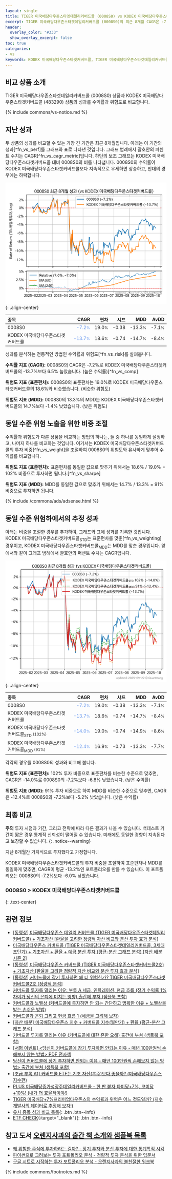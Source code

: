 ```yaml
---
layout: single
title: TIGER 미국배당다우존스타겟데일리커버드콜 (0008S0) vs KODEX 미국배당다우존스타겟커버드콜 (483290)
excerpt: TIGER 미국배당다우존스타겟데일리커버드콜 (0008S0)의 최근 8개월 CAGR은 -7.2%로 KODEX 미국배당다우존스타겟커버드콜 (483290)의 -13.7%보다 6.5% 높았습니다.
header:
  overlay_color: "#333"
  show_overlay_excerpt: false
toc: true
categories:
- vs
keywords: KODEX 미국배당다우존스타겟커버드콜, TIGER 미국배당다우존스타겟데일리커버드콜, TIGER 미국배당다우존스타겟데일리커버드콜 KODEX 미국배당다우존스타겟커버드콜 비교, 0008S0, 483290, 0008S0 0008S0 비교
---
```


## 비교 상품 소개


TIGER 미국배당다우존스타겟데일리커버드콜 (0008S0) 상품과 KODEX 미국배당다우존스타겟커버드콜 (483290) 상품의 성과를 수익률과 위험도로 비교합니다.





{% include commons/vs-notice.md %}

## 지난 성과

두 상품의 성과를 비교할 수 있는 가장 긴 기간은 최근 8개월입니다. 아래는 이 기간의 성과[^fn_vs_perf]를 그래프와 표로 나타낸 것입니다.
그래프 범례에서 괄호안의 퍼센트 수치는 CAGR[^fn_vs_cagr_metric]입니다.
하단의 보조 그래프는 KODEX 미국배당다우존스타겟커버드콜 대비 0008S0의 비를 나타냅니다.
0008S0의 수익률이 KODEX 미국배당다우존스타겟커버드콜보다 지속적으로 우세하면 상승하고, 반대의 경우에는 하락합니다.

![0008S0](/vs/images/0008s0-vs-483290_dual.png){: .align-center}

| **종목** | **CAGR** | **편차** | **샤프** | **MDD** | **AvDD** |
| :------------ | ------: | -----------: | -------: | ------: | -------: |
| 0008S0 | <span style="color: cornflowerblue">-7.2<small>%</small></span> | 19.0<small>%</small> | -0.38 | -13.3<small>%</small> | -7.1<small>%</small> |
| KODEX 미국배당다우존스타겟커버드콜 | <span style="color: cornflowerblue">-13.7<small>%</small></span> | 18.6<small>%</small> | -0.74 | -14.7<small>%</small> | -8.4<small>%</small> |

<!-- more -->


성과를 분석하는 전통적인 방법인 수익률과 위험도[^fn_vs_risk]를 살펴봅니다.

**수익률 지표 (CAGR):** 0008S0의 CAGR은 -7.2%로 KODEX 미국배당다우존스타겟커버드콜의 -13.7%보다 6.5% 높았습니다. (높은 수익률)[^fn_vs_comp]

**위험도 지표 (표준편차):** 0008S0의 표준편차는 19.0%로 KODEX 미국배당다우존스타겟커버드콜의 18.6%와 비슷했습니다. (비슷한 위험도)

**위험도 지표 (MDD):** 0008S0의 13.3%의 MDD는 KODEX 미국배당다우존스타겟커버드콜의 14.7%보다 -1.4% 낮았습니다. (낮은 위험도)



## 동일 수준 위험 노출을 위한 비중 조절

수익률과 위험도가 다른 상품을 비교하는 방법의 하나는, 둘 중 하나를 동일하게 설정하고, 나머지 하나를 비교하는 것입니다.
여기서는 KODEX 미국배당다우존스타겟커버드콜의 투자 비중[^fn_vs_weight]을 조절하여 0008S0의 위험도와 유사하게 맞추어 수익률를 비교합니다.

**위험도 지표 (표준편차):** 표준편차를 동일한 값으로 맞추기 위해서는 18.6% / 19.0% = 102% 비중으로 투자하면 됩니다.[^fn_vs_sharpe]

**위험도 지표 (MDD):** MDD를 동일한 값으로 맞추기 위해서는 14.7% / 13.3% = 91% 비중으로 투자하면 됩니다.


{% include /commons/ads/adsense.html %}



## 동일 수준 위험하에서의 추정 성과

아래는 비중을 조절한 경우를 추가하여, 그래프와 표에 성과를 기록한 것입니다.
KODEX 미국배당다우존스타겟커버드콜<sub>STD</sub>는 표준편차를 맞춘[^fn_vs_weighting] 경우이고, KODEX 미국배당다우존스타겟커버드콜<sub>MDD</sub>는 MDD를 맞춘 경우입니다.
앞에서와 같이 그래프 범례에서 괄호안의 퍼센트 수치는 CAGR입니다.


![TIGER 미국배당다우존스타겟데일리커버드콜](/vs/images/0008s0-vs-483290.png){: .align-center}



| **종목** | **CAGR** | **편차** | **샤프** | **MDD** | **AvDD** |
| :------------ | ------: | -----------: | -------: | ------: | -------: |
| 0008S0 | <span style="color: cornflowerblue">-7.2<small>%</small></span> | 19.0<small>%</small> | -0.38 | -13.3<small>%</small> | -7.1<small>%</small> |
| KODEX 미국배당다우존스타겟커버드콜 | <span style="color: cornflowerblue">-13.7<small>%</small></span> | 18.6<small>%</small> | -0.74 | -14.7<small>%</small> | -8.4<small>%</small> |
| KODEX 미국배당다우존스타겟커버드콜<sub>STD</sub> <small>(102%)</small> | <span style="color: cornflowerblue">-14.0<small>%</small></span> | 19.0<small>%</small> | -0.74 | -14.9<small>%</small> | -8.6<small>%</small> |
| KODEX 미국배당다우존스타겟커버드콜<sub>MDD</sub> <small>(91%)</small> | <span style="color: cornflowerblue">-12.4<small>%</small></span> | 16.9<small>%</small> | -0.73 | -13.3<small>%</small> | -7.7<small>%</small> |



각각의 경우를 0008S0의 성과와 비교해 봅니다.

**위험도 지표 (표준편차):** 102% 투자 비중으로 표준편차를 비슷한 수준으로 맞추면, CAGR은 -14.0%로 0008S0의 -7.2%보다 -6.8% 낮았습니다. (낮은 수익률)

**위험도 지표 (MDD):** 91% 투자 비중으로 하여 MDD를 비슷한 수준으로 맞추면, CAGR은 -12.4%로 0008S0의 -7.2%보다 -5.2% 낮았습니다. (낮은 수익률)




## 최종 비교

**주의** 투자 시점과 기간, 그리고 전략에 따라 다른 결과가 나올 수 있습니다. 백테스트 기간이 짧은 경우 통계적 신뢰성이 떨어질 수 있습니다. 미래에도 동일한 경향이 지속된다고 보장할 수 없습니다.
{: .notice--warning}

지난 8개월간 거치식으로 투자했다고 가정합니다.

KODEX 미국배당다우존스타겟커버드콜의 투자 비중을 조절하여 표준편차나 MDD를 동일하게 맞추면, CAGR이 평균 -13.2%인 포트폴리오를 만들 수 있습니다.
이 포트폴리오는 0008S0의 -7.2%보다 -6.0% 낮았습니다.

### 0008S0 &gt; KODEX 미국배당다우존스타겟커버드콜
{: .text-center}


## 관련 정보

- [[동영상] 미국배당다우존스 데일리 커버드콜 (TIGER 미국배당다우존스타겟데일리커버드콜) + 기초자산 [환율을 고려한 정량적 자산 비교와 분산 투자 효과 분석]](https://youtu.be/_cCO2nP1KYA)
- [미국배당다우존스 커버드콜 (TIGER 미국배당다우존스타겟데일리커버드콜, 3세대 초단기) + 기초자산 + 환율 + 예금 분산 투자 (평균-분산 그래프 분석) [자산 배분 시즌 2]](https://m.blog.naver.com/onuri2005/223928749404)
- [[동영상] 미국배당다우존스 커버드콜 (TIGER 미국배당다우존스타겟커버드콜2호) + 기초자산 [환율을 고려한 정량적 자산 비교와 분산 투자 효과 분석]](https://youtu.be/1zflg-CUj2s)
- [[동영상] 커버드콜에 장기 투자하면 왜 더 위험한가? TIGER 미국배당다우존스타겟커버드콜2호 [정량적 분석]](https://youtu.be/kU2qxdfOZ5A)
- [커버드콜 투자를 말리는 이유: 부록 A 세금, 인플레이션, 현금 흐름 (장기 수익률 1% 차이가 당신의 은퇴에 미치는 영향) 출간에 부쳐 (샘플북 포함)](https://kongdori.tistory.com/484)
- [커버드콜과 노벨상 (커버드콜에 투자하면 안 되는 간단하고 명확한 이유 + 노벨상을 받는 손쉬운 방법)](https://kongdori.tistory.com/483)
- [커버드콜과 은퇴 그리고 현금 흐름 1 (세금을 고려해 보자)](https://kongdori.tistory.com/478)
- [[자산 배분] 미국배당다우존스 지수 + 커버드콜 지수(월만기) + 환율 (평균-분산 그래프 분석)](https://kongdori.tistory.com/474)
- [커버드콜 투자를 말리는 이유 (커버드콜에 대한 흔한 오해) 출간에 부쳐 (샘플북 포함)](https://kongdori.tistory.com/473)
- [[서평 이벤트] <당신이 커버드콜에 장기 투자하면 안되는 이유 - 매년 100만원씩 손해보지 않는 방법> PDF 전자책](https://m.blog.naver.com/onuri2005/223783587701)
- [당신이 커버드콜에 장기 투자하면 안되는 이유 - 매년 100만원씩 손해보지 않는 방법> 출간에 부쳐 (샘플북 포함)](https://kongdori.tistory.com/403)
- [[초급 부록 A1] 커버드콜 ETF는 기초 자산(본주)보다 좋을까? (미국배당다우존스 지수편)](https://kongdori.tistory.com/388)
- [PLUS 미국배당증가성장주데일리커버드콜 - 한 판 붙자 타미당+7%, 코미당+10%! (내가 더 효율적이야!)](https://kongdori.tistory.com/357)
- [TIGER 미국배당+7%프리미엄다우존스의 수익률과 위험은 어느 정도일까? (지수 개발사의 데이터로 추정해 보자!)](https://kongdori.tistory.com/292)
- [유사 종목 성과 비교 목록](/vs/){: .btn .btn--info}
- [ETF CHECK](https://www.etfcheck.co.kr/mobile/etpitem/483290/compare?compCode%5B%5D=0008S0){:target="_blank"}{: .btn .btn--info}


## 참고 도서 [오렌지사과의 출간 책 소개와 샘플북 목록](https://kongdori.tistory.com/691)

- [왜 위험한 주식에 투자하라는 걸까? - 장기 투자와 분산 투자에 대한 통계학적 시각](https://kongdori.tistory.com/421)
- [파이썬으로 그려보는 투자 포트폴리오 분석  - 정량적 투자 분석을 위한 입문서](https://kongdori.tistory.com/643)
- [구글 시트로 시작하는 투자 포트폴리오 분석 - 오렌지사과의 불친절한 워크북](https://kongdori.tistory.com/449)

{% include commons/footnotes.md %}